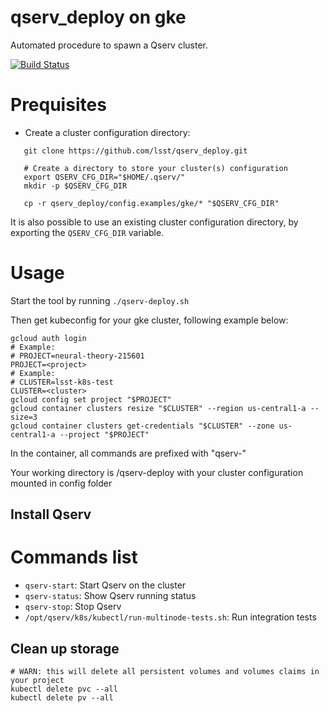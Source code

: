 # qserv_deploy on gke

Automated procedure to spawn a Qserv cluster.

[![Build
Status](https://travis-ci.org/lsst/qserv_deploy.svg?branch=master)](https://travis-ci.org/lsst/qserv_deploy)

# Prequisites

* Create a cluster configuration directory:

```shell
   git clone https://github.com/lsst/qserv_deploy.git

   # Create a directory to store your cluster(s) configuration
   export QSERV_CFG_DIR="$HOME/.qserv/"
   mkdir -p $QSERV_CFG_DIR

   cp -r qserv_deploy/config.examples/gke/* "$QSERV_CFG_DIR"
```

It is also possible to use an existing cluster configuration directory, by exporting the `QSERV_CFG_DIR` variable.

# Usage

Start the tool by running `./qserv-deploy.sh`

Then get kubeconfig for your gke cluster, following example below:

```
gcloud auth login
# Example:
# PROJECT=neural-theory-215601
PROJECT=<project>
# Example:
# CLUSTER=lsst-k8s-test
CLUSTER=<cluster>
gcloud config set project "$PROJECT"
gcloud container clusters resize "$CLUSTER" --region us-central1-a --size=3
gcloud container clusters get-credentials "$CLUSTER" --zone us-central1-a --project "$PROJECT"
```

In the container, all commands are prefixed with "qserv-"


Your working directory is /qserv-deploy with your cluster configuration mounted in config folder

## Install Qserv

# Commands list

* `qserv-start`: Start Qserv on the cluster
* `qserv-status`: Show Qserv running status
* `qserv-stop`: Stop Qserv
* `/opt/qserv/k8s/kubectl/run-multinode-tests.sh`: Run integration tests

## Clean up storage

```
# WARN: this will delete all persistent volumes and volumes claims in your project
kubectl delete pvc --all
kubectl delete pv --all
```
